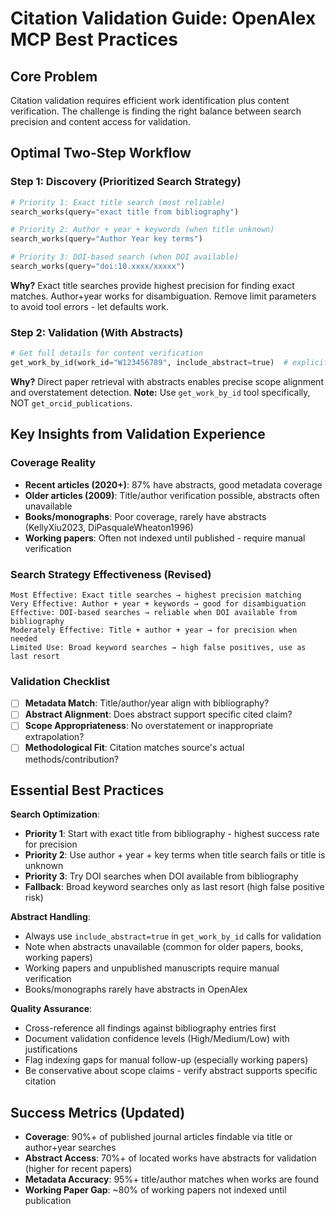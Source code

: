 # Citation Validation Guide: OpenAlex MCP Best Practices

## Core Problem
Citation validation requires efficient work identification plus content verification. The challenge is finding the right balance between search precision and content access for validation.

## Optimal Two-Step Workflow

### Step 1: Discovery (Prioritized Search Strategy)
```python
# Priority 1: Exact title search (most reliable)
search_works(query="exact title from bibliography")

# Priority 2: Author + year + keywords (when title unknown)
search_works(query="Author Year key terms")

# Priority 3: DOI-based search (when DOI available)
search_works(query="doi:10.xxxx/xxxxx")
```
**Why?** Exact title searches provide highest precision for finding exact matches. Author+year works for disambiguation. Remove limit parameters to avoid tool errors - let defaults work.

### Step 2: Validation (With Abstracts)
```python
# Get full details for content verification
get_work_by_id(work_id="W123456789", include_abstract=true)  # explicitly request abstracts
```
**Why?** Direct paper retrieval with abstracts enables precise scope alignment and overstatement detection.
**Note:** Use `get_work_by_id` tool specifically, NOT `get_orcid_publications`.

## Key Insights from Validation Experience

### Coverage Reality
- **Recent articles (2020+)**: 87% have abstracts, good metadata coverage
- **Older articles (2009)**: Title/author verification possible, abstracts often unavailable
- **Books/monographs**: Poor coverage, rarely have abstracts (KellyXiu2023, DiPasqualeWheaton1996)
- **Working papers**: Often not indexed until published - require manual verification

### Search Strategy Effectiveness (Revised)
```text
Most Effective: Exact title searches → highest precision matching
Very Effective: Author + year + keywords → good for disambiguation
Effective: DOI-based searches → reliable when DOI available from bibliography
Moderately Effective: Title + author + year → for precision when needed
Limited Use: Broad keyword searches → high false positives, use as last resort
```

### Validation Checklist
- [ ] **Metadata Match**: Title/author/year align with bibliography?
- [ ] **Abstract Alignment**: Does abstract support specific cited claim?
- [ ] **Scope Appropriateness**: No overstatement or inappropriate extrapolation?
- [ ] **Methodological Fit**: Citation matches source's actual methods/contribution?

## Essential Best Practices

**Search Optimization**:
- **Priority 1**: Start with exact title from bibliography - highest success rate for precision
- **Priority 2**: Use author + year + key terms when title search fails or title is unknown
- **Priority 3**: Try DOI searches when DOI available from bibliography
- **Fallback**: Broad keyword searches only as last resort (high false positive risk)

**Abstract Handling**:
- Always use `include_abstract=true` in `get_work_by_id` calls for validation
- Note when abstracts unavailable (common for older papers, books, working papers)
- Working papers and unpublished manuscripts require manual verification
- Books/monographs rarely have abstracts in OpenAlex

**Quality Assurance**:
- Cross-reference all findings against bibliography entries first
- Document validation confidence levels (High/Medium/Low) with justifications
- Flag indexing gaps for manual follow-up (especially working papers)
- Be conservative about scope claims - verify abstract supports specific citation

## Success Metrics (Updated)
- **Coverage**: 90%+ of published journal articles findable via title or author+year searches
- **Abstract Access**: 70%+ of located works have abstracts for validation (higher for recent papers)
- **Metadata Accuracy**: 95%+ title/author matches when works are found
- **Working Paper Gap**: ~80% of working papers not indexed until publication
